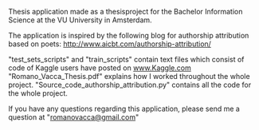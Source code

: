 Thesis application made as a thesisproject for the Bachelor Information Science at the VU University in Amsterdam.

The application is inspired by the following blog for authorship attribution based on poets: http://www.aicbt.com/authorship-attribution/ 


"test_sets_scripts" and "train_scripts" contain text files which consist of code of Kaggle users have posted on www.Kaggle.com
"Romano_Vacca_Thesis.pdf" explains how I worked throughout the whole project.
"Source_code_authorship_attribution.py" contains all the code for the whole project.

If you have any questions regarding this application, please send me a question at "romanovacca@gmail.com"
